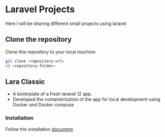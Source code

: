 # Laravel Projects

Here I will be sharing different small projects using laravel

## Clone the repository
Clone this repository to your local machine:

```bash
git clone <repository-url>
cd <repository-folder>
```

## Lara Classic
  - A boilerplate of a fresh laravel 12 app.
  - Developed the containerization of the app for local development using Docker and Docker compose
### Installation
Follow the installation [document](./lara-classic/README.md). 
